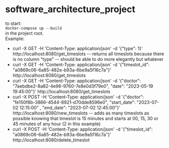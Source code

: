 # software_architecture_project
to start:  
`docker-compose up --build`  
in the project root.  
Example:  
 - curl -X GET -H 'Content-Type: application/json' -d '{"type": 1}' http://localhost:8080/get_timeslots -- returns all timeslots because there is no column "type" -- should be able to do more elegantly but whatever
 - curl -X GET -H 'Content-Type: application/json' -d '{"timeslot_id": "a0869c06-6a85-482e-b93a-6be9a5f16c7a"}' http://localhost:8080/get_timeslots
 - curl -X GET -H 'Content-Type: application/json' -d '{"doctor": "7aebdbe2-8a82-4e96-9760-7e8e0d3f79e0", "date": "2023-05-19 19:45:00"}' http://localhost:8080/get_timeslots
 - curl -X POST -H 'Content-Type: application/json' -d '{"doctor": "fe150f8b-3866-4544-8921-d70dde8596e0", "start_date": "2023-07-02 12:15:00" , "end_date": "2023-07-02 12:45:00"}' http://localhost:8080/new_timeslots -- adds as many timeslots as possible knowing that timeslot is 15 minutes and starts at 00, 15, 30 or 45 minutes of any hour (2 in this example)
 - curl -X POST -H 'Content-Type: application/json' -d '{"timeslot_id": "a0869c06-6a85-482e-b93a-6be9a5f16c7a"}' http://localhost:8080/delete_timeslot

